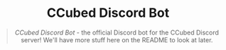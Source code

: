<h1 align="center">CCubed Discord Bot</h1>
<blockquote align="center">
  <em>CCubed Discord Bot</em> - the official Discord bot for the CCubed Discord server! We'll have more stuff here on the README to look at later.</blockquote>
